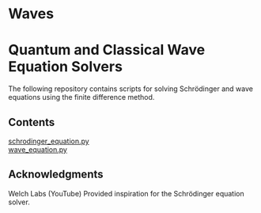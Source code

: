 # Waves
# Quantum and Classical Wave Equation Solvers

The following repository contains scripts for solving Schrödinger and wave equations using the finite difference method.

## Contents
[schrodinger_equation.py](#schrodinger_equationpy)  
[wave_equation.py](#wave_equationpy)  

## Acknowledgments

Welch Labs (YouTube) Provided inspiration for the Schrödinger equation solver.
